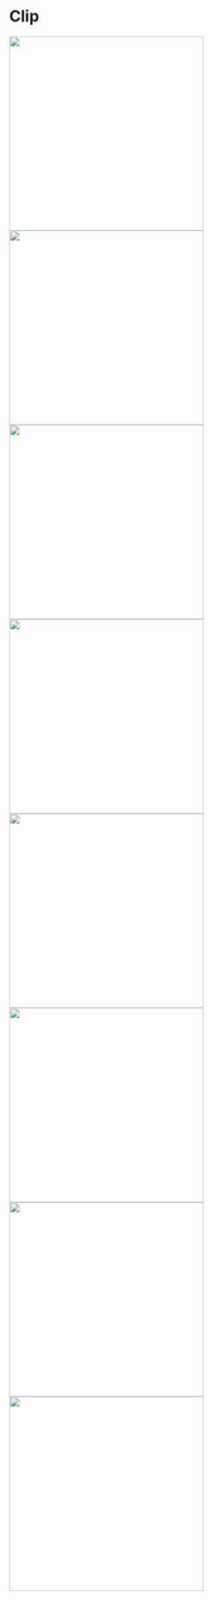 # Clip
 
<img width="350px" src="https://github.com/manangadwal/Clip/blob/main/ss/0.png?raw=true"> <img width="350px" src="https://github.com/manangadwal/Clip/blob/main/ss/1.jpg?raw=true"> 
<img width="350px" src="https://github.com/manangadwal/Clip/blob/main/ss/2.jpg?raw=true"> <img width="350px" src="https://github.com/manangadwal/Clip/blob/main/ss/3.jpg?raw=true"> 
<img width="350px" src="https://github.com/manangadwal/Clip/blob/main/ss/4.jpg?raw=true"> <img width="350px" src="https://github.com/manangadwal/Clip/blob/main/ss/5.jpg?raw=true">
<img width="350px" src="https://github.com/manangadwal/Clip/blob/main/ss/6.jpg?raw=true"> <img width="350px" src="https://github.com/manangadwal/Clip/blob/main/ss/7.jpg?raw=true">
